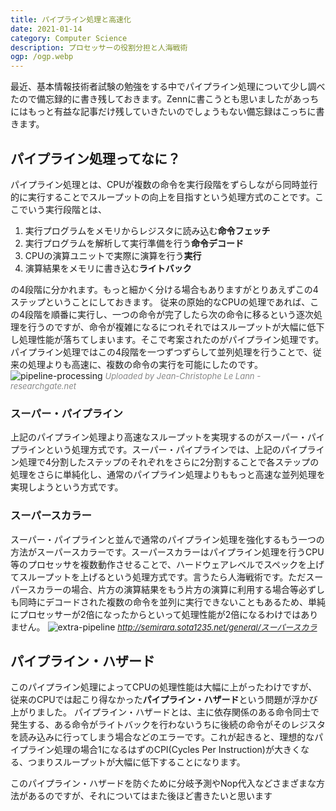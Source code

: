 ```yaml
---
title: パイプライン処理と高速化
date: 2021-01-14
category: Computer Science
description: プロセッサーの役割分担と人海戦術
ogp: /ogp.webp
---
```


最近、基本情報技術者試験の勉強をする中でパイプライン処理について少し調べたので備忘録的に書き残しておきます。Zennに書こうとも思いましたがあっちにはもっと有益な記事だけ残していきたいのでしょうもない備忘録はこっちに書きます。

## パイプライン処理ってなに？
パイプライン処理とは、CPUが複数の命令を実行段階をずらしながら同時並行的に実行することでスループットの向上を目指すという処理方式のことです。ここでいう実行段階とは、
1. 実行プログラムをメモリからレジスタに読み込む**命令フェッチ**
2. 実行プログラムを解析して実行準備を行う**命令デコード**
3. CPUの演算ユニットで実際に演算を行う**実行**
4. 演算結果をメモリに書き込む**ライトバック**

の4段階に分かれます。もっと細かく分ける場合もありますがとりあえずこの4ステップということにしておきます。
従来の原始的なCPUの処理であれば、この4段階を順番に実行し、一つの命令が完了したら次の命令に移るという逐次処理を行うのですが、命令が複雑になるにつれそれではスループットが大幅に低下し処理性能が落ちてしまいます。そこで考案されたのがパイプライン処理です。パイプライン処理ではこの4段階を一つずつずらして並列処理を行うことで、従来の処理よりも高速に、複数の命令の実行を可能にしたのです。
![pipeline-processing](https://www.researchgate.net/profile/Jean_Christophe_Le_Lann/publication/269393735/figure/fig2/AS:392334681362441@1470551285619/Execution-configuration-of-three-stages-pipeline-processing-three-consecutive-bursts.png)
<span style="font-style:italic; font-size: 13px; color:#888888;">Uploaded by Jean-Christophe Le Lann - researchgate.net</span><br>

### スーパー・パイプライン
上記のパイプライン処理より高速なスループットを実現するのがスーパー・パイプラインという処理方式です。スーパー・パイプラインでは、上記のパイプライン処理で4分割したステップのそれぞれをさらに2分割することで各ステップの処理をさらに単純化し、通常のパイプライン処理よりももっと高速な並列処理を実現しようという方式です。

### スーパースカラー
スーパー・パイプラインと並んで通常のパイプライン処理を強化するもう一つの方法がスーパースカラーです。スーパースカラーはパイプライン処理を行うCPU等のプロセッサを複数動作させることで、ハードウェアレベルでスペックを上げてスループットを上げるという処理方式です。言うたら人海戦術です。ただスーパースカラーの場合、片方の演算結果をもう片方の演算に利用する場合等必ずしも同時にデコードされた複数の命令を並列に実行できないこともあるため、単純にプロセッサーが2倍になったからといって処理性能が2倍になるわけではありません。
![extra-pipeline](https://www.ap-siken.com/kakomon/27_haru/img/09.gif)
<span style="font-style:italic; font-size: 13px; color:#888888;">http://semirara.sota1235.net/general/スーパースカラ</span><br>

## パイプライン・ハザード
このパイプライン処理によってCPUの処理性能は大幅に上がったわけですが、従来のCPUでは起こり得なかった**パイプライン・ハザード**という問題が浮かび上がりました。
パイプライン・ハザードとは、主に依存関係のある命令同士で発生する、ある命令がライトバックを行わないうちに後続の命令がそのレジスタを読み込みに行ってしまう場合などのエラーです。これが起きると、理想的なパイプライン処理の場合1になるはずのCPI(Cycles Per Instruction)が大きくなる、つまりスループットが大幅に低下することになります。

このパイプライン・ハザードを防ぐために分岐予測やNop代入などさまざまな方法があるのですが、それについてはまた後ほど書きたいと思います
